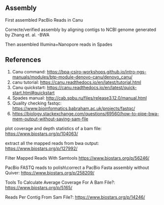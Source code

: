 ## Assembly
First assembled PacBio Reads in Canu

Correcte/verified assembly by aligning contigs to NCBI genome generated by Zhang et. al.
-BWA 

Then assembled Illumina+Nanopore reads in Spades

## References
1. Canu command: https://bpa-csiro-workshops.github.io/intro-ngs-manuals/modules/btp-module-denovo-canu/denovo_canu/
2. canu tutorial: https://canu.readthedocs.io/en/latest/tutorial.html
3. Canu quickstart: https://canu.readthedocs.io/en/latest/quick-start.html#quickstart
4. Spades manual: http://cab.spbu.ru/files/release3.12.0/manual.html
5. Quality checking fastqc: https://www.bioinformatics.babraham.ac.uk/projects/fastqc/
6. https://biology.stackexchange.com/questions/69560/how-to-pipe-bwa-mem-output-without-saving-sam-file

plot coverage and depth statistics of a bam file: https://www.biostars.org/p/104063/

extract all the mapped reads from bwa output: https://www.biostars.org/p/127992/

 Filter Mapped Reads With Samtools https://www.biostars.org/p/56246/

PacBio FASTQ reads to polish\correct a PacBio Fasta assembly without Quiver: https://www.biostars.org/p/258209/

Tools To Calculate Average Coverage For A Bam File?: https://www.biostars.org/p/5165/

Reads Per Contig From Sam File?: https://www.biostars.org/p/14246/
